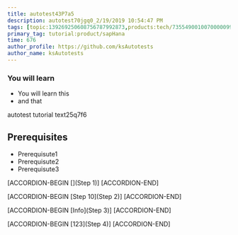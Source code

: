```yaml
---
title: autotest43P7a5
description: autotest70jgq0_2/19/2019 10:54:47 PM
tags: [topic:139269250608756787992873,products:tech/73554900100700000996,tutorial:experience/advanced]
primary_tag: tutorial:product/sapHana
time: 676
author_profile: https://github.com/ksAutotests
author_name: ksAutotests
---
```

### You will learn
- You will learn this
- and that

autotest tutorial text25q7f6

## Prerequisites
- Prerequisute1
- Prerequisute2
- Prerequisute3

[ACCORDION-BEGIN [](Step 1)]
[ACCORDION-END]

[ACCORDION-BEGIN [Step 10](Step 2)]
[ACCORDION-END]

[ACCORDION-BEGIN [Info](Step 3)]
[ACCORDION-END]

[ACCORDION-BEGIN [123](Step 4)]
[ACCORDION-END]

